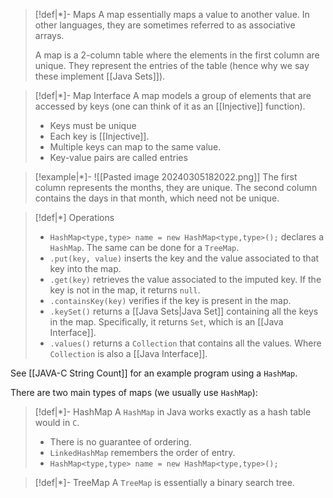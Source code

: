 
>[!def|*]- Maps
>A map essentially maps a value to another value. In other languages, they are sometimes referred to as associative arrays. 
>
>A map is a $2$-column table where the elements in the first column are unique. They represent the entries of the table (hence why we say these implement [[Java Sets]]).

>[!def|*]- Map Interface
>A map models a group of elements that are accessed by keys (one can think of it as an [[Injective]] function).
> - Keys must be unique
> - Each key is [[Injective]]. 
> - Multiple keys can map to the same value.
> - Key-value pairs are called entries

>[!example|*]-
>![[Pasted image 20240305182022.png]]
>The first column represents the months, they are unique. The second column contains the days in that month, which need not be unique. 

>[!def|*] Operations
> - `HashMap<type,type> name = new HashMap<type,type>();` declares a `HashMap`. The same can be done for a `TreeMap`.
> - `.put(key, value)` inserts the key and the value associated to that key into the map. 
> - `.get(key)` retrieves the value associated to the imputed key. If the key is not in the map, it returns `null`.
> - `.containsKey(key)` verifies if the key is present in the map.
> - `.keySet()` returns a [[Java Sets|Java Set]] containing all the keys in the map. Specifically, it returns `Set`, which is an [[Java Interface]].
> - `.values()` returns a `Collection` that contains all the values. Where `Collection` is also a [[Java Interface]].

See [[JAVA-C String Count]] for an example program using a `HashMap`.

There are two main types of maps (we usually use `HashMap`):

>[!def|*]- HashMap
>A `HashMap` in Java works exactly as a hash table would in `C`. 
>- There is no guarantee of ordering.
>- `LinkedHashMap` remembers the order of entry.
>- `HashMap<type,type> name = new HashMap<type,type>();`

>[!def|*]- TreeMap
>A `TreeMap` is essentially a binary search tree.
